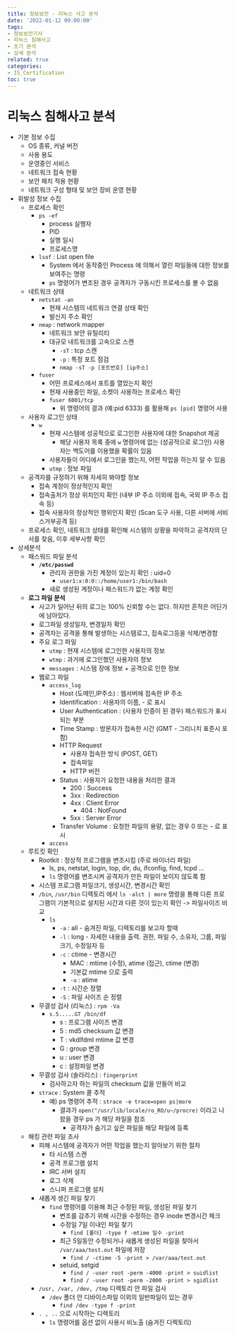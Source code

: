 ```yaml
---
title: 정보보안 - 리눅스 사고 분석
date: '2022-01-12 09:00:00'
tags:
- 정보보안기사
- 리눅스 침해사고
- 초기 분석
- 상세 분석
related: true
categories:
- IS_Certification
toc: true
---
```


# 리눅스 침해사고 분석
- 기본 정보 수집
    + OS 종류, 커널 버전
    + 사용 용도
    + 운영중인 서비스
    + 네트워크 접속 현황
    + 보안 패치 적용 현황
    + 네트워크 구성 형태 및 보안 장비 운영 현황
- 휘발성 정보 수집
    + 프로세스 확인
        * `ps -ef`
            - process 실행자
            - PID
            - 실행 일시
            - 프로세스명
        * `lsof` : List open file
            - System 에서 동작중인 Process 에 의해서 열린 파일들에 대한 정보를 보여주는 명령
            - `ps` 명령어가 변조된 경우 공격자가 구동시킨 프로세스를 볼 수 없음
    + 네트워크 상태
        * `netstat -an`
            - 현재 시스템의 네트워크 연결 상태 확인
            - 발신지 주소 확인
        * `nmap` : network mapper
            - 네트워크 보안 유틸리티
            - 대규모 네트워크를 고속으로 스캔
                + `-sT` : tcp 스캔
                + `-p` : 특정 포트 점검
                + `nmap -sT -p [포트번호] [ip주소]`
        * `fuser`
            - 어떤 프로세스에서 포트를 열었는지 확인
            - 현재 사용중인 파일, 소켓이 사용하는 프로세스 확인
            - `fuser 6001/tcp`
                + 위 명령어의 결과 (예:pid 6333) 를 활용해 `ps [pid]` 명령어 사용
    + 사용자 로그인 상태
        * `w`
            - 현재 시스템에 성공적으로 로그인한 사용자에 대한 Snapshot 제공
                + 해당 사용자 목록 중에 `w` 명령어에 없는 (성공적으로 로그인) 사용자는 백도어를 이용했을 확률이 있음
            - 사용자들이 어디에서 로그인을 했는지, 어떤 작업을 하는지 알 수 있음
            - `utmp` : 정보 파일
    + 공격자를 규정하기 위해 자세히 봐야할 정보
        * 접속 계정이 정상적인지 확인
        * 접속출처가 정상 위치인지 확인 (내부 IP 주소 이외에 접속, 국외 IP 주소 접속 등)
        * 접속 사용자의 정상적인 행위인지 확인 (Scan 도구 사용, 다른 서버에 서비스거부공격 등)
    + 프로세스 확인, 네트워크 상태를 확인해 시스템의 상황을 파악하고 공격자의 단서를 찾음, 이후 세부사항 확인
- 상세분석
    + 패스워드 파일 분석
        * **`/etc/passwd`**
            - 관리자 권한을 가진 계정이 있는지 확인 : uid=0
                + `user1:x:0:0::/home/user1:/bin/bash`
            - 새로 생성된 계정이나 패스워드가 없는 계정 확인
    + **로그 파일 분석**
        * 사고가 일어난 뒤의 로그는 100% 신뢰할 수는 없다. 하지만 흔적은 어딘가에 남아있다.
        * 로그파일 생성일자, 변경일자 확인
        * 공격자는 공격을 통해 발생하는 시스템로그, 접속로그등을 삭제/변경함
        * 주요 로그 파일
            - `utmp` : 현재 시스템에 로그인한 사용자의 정보
            - `wtmp` : 과거에 로그인했던 사용자의 정보
            - `messages` : 시스템 장애 정보 + 공격으로 인한 정보
        * 웹로그 파일
            - `access_log`
                + Host (도메인,IP주소) : 웹서버에 접속한 IP 주소
                + Identification : 사용자의 이름, - 로 표시
                + User Authentication : (사용자 인증이 된 경우) 패스워드가 표시되는 부분
                + Time Stamp : 방문자가 접속한 시간 (GMT - 그리니치 표준시 포함)
                + HTTP Request
                    * 사용자 접속한 방식 (POST, GET)
                    * 접속파일
                    * HTTP 버전
                + Status : 사용자가 요청한 내용을 처리한 결과
                    * 200 : Success
                    * 3xx : Redirection
                    * 4xx : Client Error
                        - 404 : NotFound
                    * 5xx : Server Error
                + Transfer Volume : 요청한 파일의 용량, 없는 경우 0 또는 - 로 표시
            - `access`
    + 루트킷 확인
        * Rootkit : 정상적 프로그램을 변조시킴 (주로 바이너리 파일)
            - ls, ps, netstat, login, top, dir, du, ifconfig, find, tcpd ...
            - `ls` 명령어를 변조시켜 공격자가 만든 파일이 보이지 않도록 함
        * 시스템 프로그램 파일크기, 생성시간, 변경시간 확인
        * `/bin`, `/usr/bin` 디렉토리 에서 `ls -alct | more` 명령을 통해 다른 프로그램이 기본적으로 설치된 시간과 다른 것이 있는지 확인 -> 파일사이즈 비교
            - `ls`
                + `-a` : all - 숨겨진 파일, 디렉토리를 보고자 할때
                + `-l` : long - 자세한 내용을 출력. 권한, 파일 수, 소유자, 그룹, 파일크기, 수정일자 등
                + `-c` : ctime - 변경시간
                    * MAC : mtime (수정), atime (접근), ctime (변경)
                    * 기본값 mtime 으로 출력
                    * `-u` : atime
                + `-t` : 시간순 정렬
                + `-S` : 파일 사이즈 순 정렬
        * 무결성 검사 (리눅스) : `rpm -Va`
            - `s.5.....GT /bin/df`
                + s : 프로그램 사이즈 변경
                + 5 : md5 checksum 값 변경
                + T : vkdlfdml mtime 값 변경
                + G : group 변경
                + u : user 변경
                + c : 설정파일 변경
        * 무결성 검사 (솔라리스) : `fingerprint`
            - 검사하고자 하는 파일의 checksum 값을 만들어 비교
        * `strace` : System 콜 추적
            - 예) ps 명령어 추적 : `strace -e trace=open ps|more`
                + 결과가 `open("/usr/lib/locale/ro_RO/u~/procre)` 이라고 나왔을 경우 ps 가 해당 파일을 참조
                    * 공격자가 숨기고 싶은 파일을 해당 파일에 등록
    + 해킹 관련 파일 조사
        * 피해 시스템에 공격자가 어떤 작업을 했는지 알아보기 위한 절차
            - 타 시스템 스캔
            - 공격 프로그램 설치
            - IRC 서버 설치
            - 로그 삭제
            - 스니퍼 프로그램 설치
        * 새롭게 생긴 파일 찾기
            - `find` 명령어를 이용해 최근 수정된 파일, 생성된 파일 찾기
                + 변조를 감추기 위해 시간을 수정하는 경우 inode 변경시간 체크
                + 수정일 7일 이내인 파일 찾기
                    * `find [폴더] -type f -mtime 일수 -print` 
                + 최근 5일동안 수정되거나 새롭게 생성된 파일을 찾아서 `/var/aaa/test.out` 파일에 저장
                    * `find / -ctime -5 -print > /var/aaa/test.out` 
                + setuid, setgid
                    * `find / -user root -perm -4000 -print > suidlist` 
                    * `find / -user root -perm -2000 -print > sgidlist` 
        * `/usr, /var, /dev, /tmp` 디렉토리 안 파일 검사
            - `/dev` 폴더 안 디바이스파일 이외의 일반파일이 있는 경우
                + `find /dev -type f -print` 
        * `. , ..` 으로 시작하는 디렉토리
            - `ls` 명령어를 옵션 없이 사용시 비노출 (숨겨진 디렉토리)